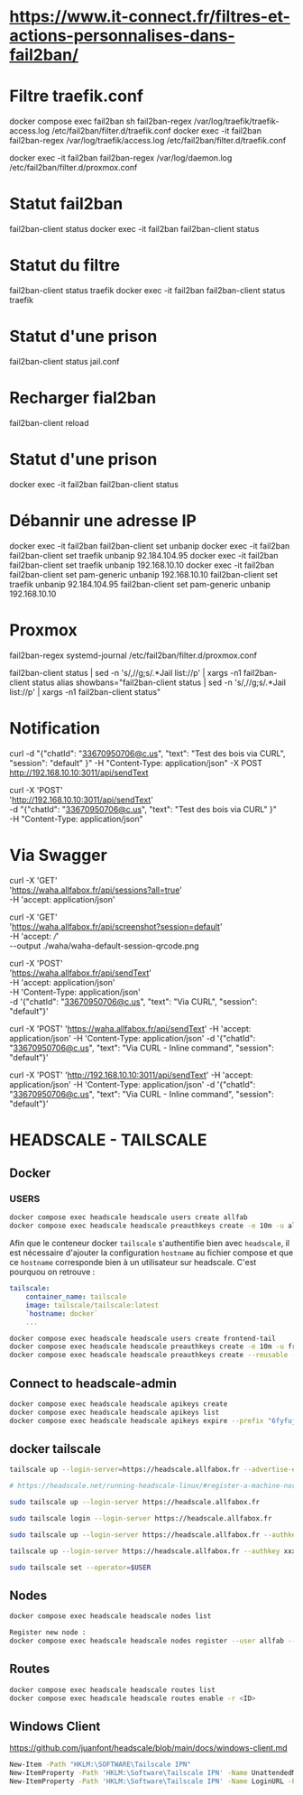 # https://www.it-connect.fr/filtres-et-actions-personnalises-dans-fail2ban/

# Filtre traefik.conf
docker compose exec fail2ban sh
fail2ban-regex /var/log/traefik/traefik-access.log /etc/fail2ban/filter.d/traefik.conf
docker exec -it fail2ban fail2ban-regex /var/log/traefik/access.log /etc/fail2ban/filter.d/traefik.conf

docker exec -it fail2ban fail2ban-regex /var/log/daemon.log /etc/fail2ban/filter.d/proxmox.conf

# Statut fail2ban
fail2ban-client status
docker exec -it fail2ban fail2ban-client status

# Statut du filtre 
fail2ban-client status traefik
docker exec -it fail2ban fail2ban-client status traefik

# Statut d'une prison
fail2ban-client status jail.conf

# Recharger fial2ban
fail2ban-client reload

# Statut d'une prison
docker exec -it fail2ban fail2ban-client status <jail name>

# Débannir une adresse IP
docker exec -it fail2ban fail2ban-client set <jail name> unbanip <IP>
docker exec -it fail2ban fail2ban-client set traefik unbanip 92.184.104.95
docker exec -it fail2ban fail2ban-client set traefik unbanip 192.168.10.10
docker exec -it fail2ban fail2ban-client set pam-generic unbanip 192.168.10.10
fail2ban-client set traefik unbanip 92.184.104.95
fail2ban-client set pam-generic unbanip 192.168.10.10

# Proxmox
fail2ban-regex systemd-journal /etc/fail2ban/filter.d/proxmox.conf

fail2ban-client status | sed -n 's/,//g;s/.*Jail list://p' | xargs -n1 fail2ban-client status
alias showbans="fail2ban-client status | sed -n 's/,//g;s/.*Jail list://p' | xargs -n1 fail2ban-client status"


# Notification
curl -d "{\"chatId\": \"33670950706@c.us\", \"text\": \"Test des bois via CURL\", \"session\": \"default\" }" -H "Content-Type: application/json" -X POST http://192.168.10.10:3011/api/sendText

curl -X 'POST' \
    'http://192.168.10.10:3011/api/sendText' \
    -d "{\"chatId\": \"33670950706@c.us\", \"text\": \"Test des bois via CURL\" }" \
    -H "Content-Type: application/json"

# Via Swagger
curl -X 'GET' \
  'https://waha.allfabox.fr/api/sessions?all=true' \
  -H 'accept: application/json'

curl -X 'GET' \
  'https://waha.allfabox.fr/api/screenshot?session=default' \
  -H 'accept: */*' \
  --output ./waha/waha-default-session-qrcode.png

curl -X 'POST' \
  'https://waha.allfabox.fr/api/sendText' \
  -H 'accept: application/json' \
  -H 'Content-Type: application/json' \
  -d '{"chatId": "33670950706@c.us", "text": "Via CURL", "session": "default"}'

curl -X 'POST' 'https://waha.allfabox.fr/api/sendText' -H 'accept: application/json' -H 'Content-Type: application/json' -d '{"chatId": "33670950706@c.us", "text": "Via CURL - Inline command", "session": "default"}'

curl -X 'POST' 'http://192.168.10.10:3011/api/sendText' -H 'accept: application/json' -H 'Content-Type: application/json' -d '{"chatId": "33670950706@c.us", "text": "Via CURL - Inline command", "session": "default"}'

# HEADSCALE - TAILSCALE

## Docker
### USERS
```bash
docker compose exec headscale headscale users create allfab
docker compose exec headscale headscale preauthkeys create -e 10m -u allfab
```

Afin que le conteneur docker `tailscale` s'authentifie bien avec `headscale`, il est nécessaire d'ajouter la configuration `hostname` au fichier compose et que ce `hostname` corresponde bien à un utilisateur sur headscale. C'est pourquou on retrouve :
```yaml
tailscale:
    container_name: tailscale
    image: tailscale/tailscale:latest
    `hostname: docker`
    ...
```

``` bash
docker compose exec headscale headscale users create frontend-tail
docker compose exec headscale headscale preauthkeys create -e 10m -u frontend-tail
docker compose exec headscale headscale preauthkeys create --reusable -u frontend-tail
```

## Connect to headscale-admin

``` bash
docker compose exec headscale headscale apikeys create
docker compose exec headscale headscale apikeys list
docker compose exec headscale headscale apikeys expire --prefix "6fyfujHXyw"
```

## docker tailscale
``` bash
tailscale up --login-server=https://headscale.allfabox.fr --advertise-exit-node --advertise-routes=192.168.0.0/16 --accept-dns=true
```

``` bash
# https://headscale.net/running-headscale-linux/#register-a-machine-normal-login

sudo tailscale up --login-server https://headscale.allfabox.fr

sudo tailscale login --login-server https://headscale.allfabox.fr

sudo tailscale up --login-server https://headscale.allfabox.fr --authkey xxxxxxxxxxxxxxxxxxxxxxxxxxxx

tailscale up --login-server https://headscale.allfabox.fr --authkey xxxxxxxxxxxxxxxxxxxxxxxxxxxx

sudo tailscale set --operator=$USER
```

## Nodes

``` bash
docker compose exec headscale headscale nodes list

Register new node :
docker compose exec headscale headscale nodes register --user allfab --key nodekey:0e2f6490d13b0204a8b0721ff5e5f89e7e9881c8377b31e3a5f2f2dcbd86d87e
```

## Routes
``` bash
docker compose exec headscale headscale routes list
docker compose exec headscale headscale routes enable -r <ID>
```

## Windows Client 
https://github.com/juanfont/headscale/blob/main/docs/windows-client.md

``` bash
New-Item -Path "HKLM:\SOFTWARE\Tailscale IPN"
New-ItemProperty -Path 'HKLM:\Software\Tailscale IPN' -Name UnattendedMode -PropertyType String -Value always
New-ItemProperty -Path 'HKLM:\Software\Tailscale IPN' -Name LoginURL -PropertyType String -Value https://headscale.allfabox.fr
```

